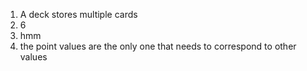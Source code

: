 1. A deck stores multiple cards
2. 6
3. hmm
4. the point values are the only one that needs to correspond to other values